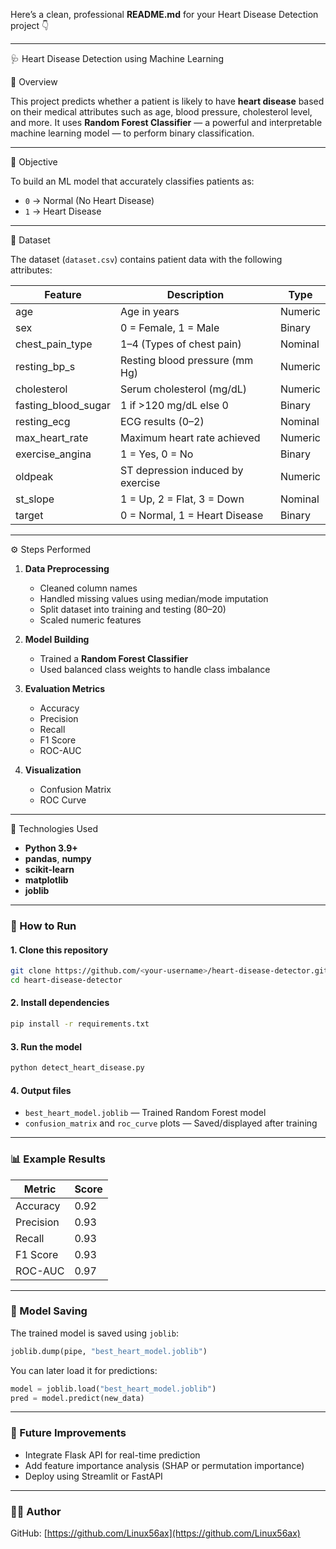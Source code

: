 Here’s a clean, professional **README.md** for your Heart Disease Detection project 👇

---
🩺 Heart Disease Detection using Machine Learning

📘 Overview

This project predicts whether a patient is likely to have **heart disease** based on their medical attributes such as age, blood pressure, cholesterol level, and more.
It uses **Random Forest Classifier** — a powerful and interpretable machine learning model — to perform binary classification.

---

🧠 Objective

To build an ML model that accurately classifies patients as:

* `0` → Normal (No Heart Disease)
* `1` → Heart Disease

---

🧾 Dataset

The dataset (`dataset.csv`) contains patient data with the following attributes:

| Feature             | Description                       | Type    |
| ------------------- | --------------------------------- | ------- |
| age                 | Age in years                      | Numeric |
| sex                 | 0 = Female, 1 = Male              | Binary  |
| chest_pain_type     | 1–4 (Types of chest pain)         | Nominal |
| resting_bp_s        | Resting blood pressure (mm Hg)    | Numeric |
| cholesterol         | Serum cholesterol (mg/dL)         | Numeric |
| fasting_blood_sugar | 1 if >120 mg/dL else 0            | Binary  |
| resting_ecg         | ECG results (0–2)                 | Nominal |
| max_heart_rate      | Maximum heart rate achieved       | Numeric |
| exercise_angina     | 1 = Yes, 0 = No                   | Binary  |
| oldpeak             | ST depression induced by exercise | Numeric |
| st_slope            | 1 = Up, 2 = Flat, 3 = Down        | Nominal |
| target              | 0 = Normal, 1 = Heart Disease     | Binary  |

---

⚙️ Steps Performed

1. **Data Preprocessing**

   * Cleaned column names
   * Handled missing values using median/mode imputation
   * Split dataset into training and testing (80–20)
   * Scaled numeric features

2. **Model Building**

   * Trained a **Random Forest Classifier**
   * Used balanced class weights to handle class imbalance

3. **Evaluation Metrics**

   * Accuracy
   * Precision
   * Recall
   * F1 Score
   * ROC-AUC

4. **Visualization**

   * Confusion Matrix
   * ROC Curve

---

🧩 Technologies Used

* **Python 3.9+**
* **pandas**, **numpy**
* **scikit-learn**
* **matplotlib**
* **joblib**

---

### 🚀 How to Run

#### 1. Clone this repository

```bash
git clone https://github.com/<your-username>/heart-disease-detector.git
cd heart-disease-detector
```

#### 2. Install dependencies

```bash
pip install -r requirements.txt
```

#### 3. Run the model

```bash
python detect_heart_disease.py
```

#### 4. Output files

* `best_heart_model.joblib` — Trained Random Forest model
* `confusion_matrix` and `roc_curve` plots — Saved/displayed after training

---

### 📊 Example Results

| Metric    | Score |
| --------- | ----- |
| Accuracy  | 0.92  |
| Precision | 0.93  |
| Recall    | 0.93  |
| F1 Score  | 0.93  |
| ROC-AUC   | 0.97  |

---

### 💾 Model Saving

The trained model is saved using `joblib`:

```python
joblib.dump(pipe, "best_heart_model.joblib")
```

You can later load it for predictions:

```python
model = joblib.load("best_heart_model.joblib")
pred = model.predict(new_data)
```

---

### 🧬 Future Improvements

* Integrate Flask API for real-time prediction
* Add feature importance analysis (SHAP or permutation importance)
* Deploy using Streamlit or FastAPI

---

### 👨‍💻 Author
GitHub: [https://github.com/Linux56ax](https://github.com/Linux56ax)
